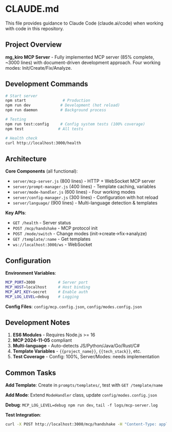 # CLAUDE.md

This file provides guidance to Claude Code (claude.ai/code) when working with code in this repository.

## Project Overview

**mg_kiro MCP Server** - Fully implemented MCP server (85% complete, ~3000 lines) with document-driven development approach. Four working modes: Init/Create/Fix/Analyze.

## Development Commands

```bash
# Start server
npm start                # Production
npm run dev             # Development (hot reload)
npm run daemon          # Background process

# Testing  
npm run test:config     # Config system tests (100% coverage)
npm test               # All tests

# Health check
curl http://localhost:3000/health
```

## Architecture

**Core Components** (all functional):
- `server/mcp-server.js` (800 lines) - HTTP + WebSocket MCP server
- `server/prompt-manager.js` (400 lines) - Template caching, variables
- `server/mode-handler.js` (600 lines) - Four working modes
- `server/config-manager.js` (300 lines) - Configuration with hot reload
- `server/language/` (900 lines) - Multi-language detection & templates

**Key APIs**:
- `GET /health` - Server status
- `POST /mcp/handshake` - MCP protocol init
- `POST /mode/switch` - Change modes (init→create→fix→analyze)
- `GET /template/:name` - Get templates
- `ws://localhost:3000/ws` - WebSocket

## Configuration

**Environment Variables**:
```bash
MCP_PORT=3000          # Server port
MCP_HOST=localhost     # Host binding  
MCP_API_KEY=secret     # Enable auth
MCP_LOG_LEVEL=debug    # Logging
```

**Config Files**: `config/mcp.config.json`, `config/modes.config.json`

## Development Notes

1. **ES6 Modules** - Requires Node.js >= 16
2. **MCP 2024-11-05** compliant 
3. **Multi-language** - Auto-detects JS/Python/Java/Go/Rust/C#
4. **Template Variables** - `{{project_name}}`, `{{tech_stack}}`, etc.
5. **Test Coverage** - Config: 100%, Server/Modes: needs implementation

## Common Tasks

**Add Template**: Create in `prompts/templates/`, test with `GET /template/name`

**Add Mode**: Extend `ModeHandler` class, update `config/modes.config.json`

**Debug**: `MCP_LOG_LEVEL=debug npm run dev`, `tail -f logs/mcp-server.log`

**Test Integration**:
```bash
curl -X POST http://localhost:3000/mcp/handshake -H "Content-Type: application/json" -d '{"version":"1.0.0","clientId":"test"}'
```